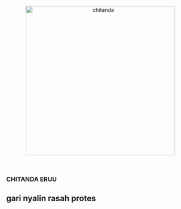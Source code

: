 <p align="center"><a href="https://xvideos.com" target="_blank"><img src="https://static.wikia.nocookie.net/hyouka/images/3/38/Watashi_Kininarimasu.jpg/revision/latest?cb=20121107214302" width="400" alt="chitanda"></a></p><br>
<h3 type="text-center">CHITANDA ERUU</h3>

## gari nyalin rasah protes
